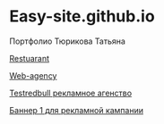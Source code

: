 

# Easy-site.github.io
Портфолио Тюрикова Татьяна


[Restuarant](https://easy-site.github.io/restuarant/ "Верстка landing page ресторана")

[Web-agency](https://easy-site.github.io/web-agency/ "Верстка landing page web агенства")

[Testredbull рекламное агенство](https://easy-site.github.io/Testredbull%20%D1%80%D0%B5%D0%BA%D0%BB%D0%B0%D0%BC%D0%BD%D0%BE%D0%B5%20%D0%B0%D0%B3%D0%B5%D0%BD%D1%81%D1%82%D0%B2%D0%BE/ "Верстка landing page рекламное агенства")

[Баннер 1 для рекламной кампании](https://easy-site.github.io/%D0%91%D0%B0%D0%BD%D0%BD%D0%B5%D1%80%201%20%D0%B4%D0%BB%D1%8F%20%D1%80%D0%B5%D0%BA%D0%BB%D0%B0%D0%BC%D0%BD%D0%BE%D0%B9%20%D0%BA%D0%B0%D0%BC%D0%BF%D0%B0%D0%BD%D0%B8%D0%B8/)





